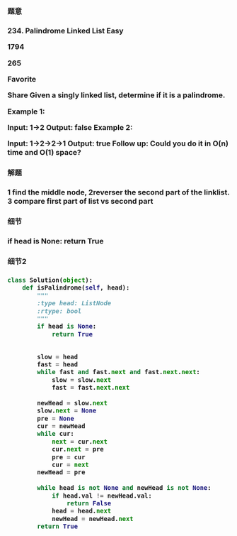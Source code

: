 <h3>题意<h3>
<p>
234. Palindrome Linked List
Easy

1794

265

Favorite

Share
Given a singly linked list, determine if it is a palindrome.

Example 1:

Input: 1->2
Output: false
Example 2:

Input: 1->2->2->1
Output: true
Follow up:
Could you do it in O(n) time and O(1) space?
<p>




<h3>解题<h3>
<p>1 find the middle node, 2reverser the second part of the linklist.
   3 compare first part of list vs second part <p>




<h3>细节<h3>
<p>
        if head is None:
            return True
<p>


<h3>细节2<h3>
<p>

<p>

```python
class Solution(object):
    def isPalindrome(self, head):
        """
        :type head: ListNode
        :rtype: bool
        """
        if head is None:
            return True

        
        slow = head
        fast = head
        while fast and fast.next and fast.next.next:
            slow = slow.next
            fast = fast.next.next
        
        newHead = slow.next
        slow.next = None
        pre = None
        cur = newHead
        while cur:
            next = cur.next
            cur.next = pre
            pre = cur
            cur = next
        newHead = pre
        
        while head is not None and newHead is not None:
            if head.val != newHead.val:
                return False
            head = head.next
            newHead = newHead.next
        return True

```

